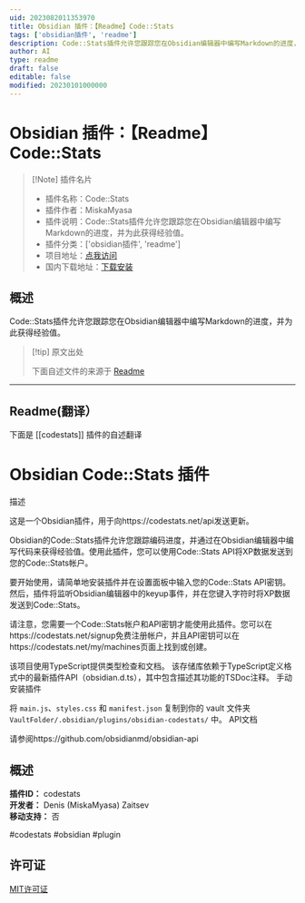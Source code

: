 ```yaml
---
uid: 2023082011353970
title: Obsidian 插件：【Readme】Code::Stats
tags: ['obsidian插件', 'readme']
description: Code::Stats插件允许您跟踪您在Obsidian编辑器中编写Markdown的进度，并为此获得经验值。
author: AI
type: readme
draft: false
editable: false
modified: 20230101000000
---
```


# Obsidian 插件：【Readme】Code::Stats

> [!Note] 插件名片
> - 插件名称：Code::Stats
> - 插件作者：MiskaMyasa
> - 插件说明：Code::Stats插件允许您跟踪您在Obsidian编辑器中编写Markdown的进度，并为此获得经验值。
> - 插件分类：['obsidian插件', 'readme']
> - 项目地址：[点我访问](https://github.com/Miskamyasa/obsidian-codestats)
> - 国内下载地址：[下载安装](https://pkmer.cn/products/plugin/pluginMarket/?codestats)

## 概述

Code::Stats插件允许您跟踪您在Obsidian编辑器中编写Markdown的进度，并为此获得经验值。



> [!tip] 原文出处
> 
>下面自述文件的来源于 [Readme](https://ghproxy.net/https://raw.githubusercontent.com/Miskamyasa/obsidian-codestats/main/README.md)
> 

---

## Readme(翻译）

下面是 [[codestats]] 插件的自述翻译


# Obsidian Code::Stats 插件
描述

这是一个Obsidian插件，用于向https://codestats.net/api发送更新。

Obsidian的Code::Stats插件允许您跟踪编码进度，并通过在Obsidian编辑器中编写代码来获得经验值。使用此插件，您可以使用Code::Stats API将XP数据发送到您的Code::Stats帐户。

要开始使用，请简单地安装插件并在设置面板中输入您的Code::Stats API密钥。然后，插件将监听Obsidian编辑器中的keyup事件，并在您键入字符时将XP数据发送到Code::Stats。

请注意，您需要一个Code::Stats帐户和API密钥才能使用此插件。您可以在https://codestats.net/signup免费注册帐户，并且API密钥可以在https://codestats.net/my/machines页面上找到或创建。

该项目使用TypeScript提供类型检查和文档。
该存储库依赖于TypeScript定义格式中的最新插件API（obsidian.d.ts），其中包含描述其功能的TSDoc注释。
手动安装插件

将 `main.js`、`styles.css` 和 `manifest.json` 复制到你的 vault 文件夹 `VaultFolder/.obsidian/plugins/obsidian-codestats/` 中。
API文档

请参阅https://github.com/obsidianmd/obsidian-api
## 概述

**插件ID：** codestats   
**开发者：** Denis (MiskaMyasa) Zaitsev   
**移动支持：** 否   

#codestats #obsidian #plugin
## 许可证

[MIT许可证](./LICENCE.md)



